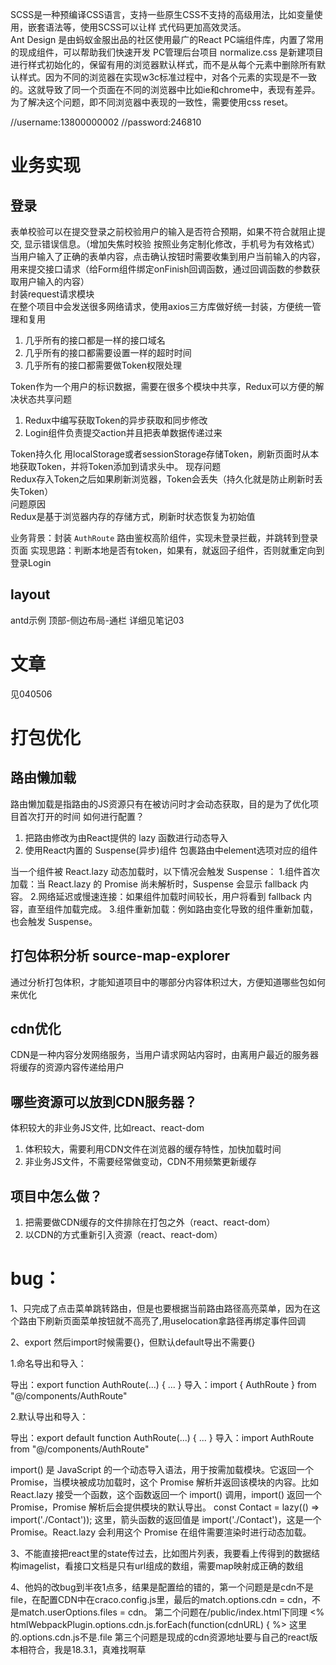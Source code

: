 SCSS是一种预编译CSS语言，支持一些原生CSS不支持的高级用法，比如变量使用，嵌套语法等，使用SCSS可以让样
式代码更加高效灵活。  
Ant Design 是由蚂蚁金服出品的社区使用最广的React PC端组件库，内置了常用的现成组件，可以帮助我们快速开发
PC管理后台项目
normalize.css 是新建项目进行样式初始化的，保留有用的浏览器默认样式，而不是从每个元素中删除所有默认样式。因为不同的浏览器在实现w3c标准过程中，对各个元素的实现是不一致的。这就导致了同一个页面在不同的浏览器中比如ie和chrome中，表现有差异。为了解决这个问题，即不同浏览器中表现的一致性，需要使用css reset。

//username:13800000002
//password:246810

#  业务实现
## 登录
表单校验可以在提交登录之前校验用户的输入是否符合预期，如果不符合就阻止提交, 显示错误信息。（增加失焦时校验
按照业务定制化修改，手机号为有效格式）
当用户输入了正确的表单内容，点击确认按钮时需要收集到用户当前输入的内容，用来提交接口请求（给Form组件绑定onFinish回调函数，通过回调函数的参数获取用户输入的内容）  
封装request请求模块  
在整个项目中会发送很多网络请求，使用axios三方库做好统一封装，方便统一管理和复用
1. 几乎所有的接口都是一样的接口域名
2. 几乎所有的接口都需要设置一样的超时时间
3. 几乎所有的接口都需要做Token权限处理

Token作为一个用户的标识数据，需要在很多个模块中共享，Redux可以方便的解决状态共享问题

1. Redux中编写获取Token的异步获取和同步修改
2. Login组件负责提交action并且把表单数据传递过来


Token持久化  用localStorage或者sessionStorage存储Token，刷新页面时从本地获取Token，并将Token添加到请求头中。
现存问题  
Redux存入Token之后如果刷新浏览器，Token会丢失（持久化就是防止刷新时丢失Token）  
问题原因  
Redux是基于浏览器内存的存储方式，刷新时状态恢复为初始值  

业务背景：封装 `AuthRoute` 路由鉴权高阶组件，实现未登录拦截，并跳转到登录页面
实现思路：判断本地是否有token，如果有，就返回子组件，否则就重定向到登录Login

## layout
antd示例 顶部-侧边布局-通栏
详细见笔记03

# 文章
见040506

# 打包优化
## 路由懒加载
路由懒加载是指路由的JS资源只有在被访问时才会动态获取，目的是为了优化项目首次打开的时间
如何进行配置？
1. 把路由修改为由React提供的 lazy 函数进行动态导入
2. 使用React内置的 Suspense(异步)组件 包裹路由中element选项对应的组件

当一个组件被 React.lazy 动态加载时，以下情况会触发 Suspense：
1.组件首次加载：当 React.lazy 的 Promise 尚未解析时，Suspense 会显示 fallback 内容。
2.网络延迟或慢速连接：如果组件加载时间较长，用户将看到 fallback 内容，直至组件加载完成。
3.组件重新加载：例如路由变化导致的组件重新加载，也会触发 Suspense。

## 打包体积分析 source-map-explorer
通过分析打包体积，才能知道项目中的哪部分内容体积过大，方便知道哪些包如何来优化

## cdn优化
CDN是一种内容分发网络服务，当用户请求网站内容时，由离用户最近的服务器将缓存的资源内容传递给用户

## 哪些资源可以放到CDN服务器？
体积较大的非业务JS文件, 比如react、react-dom
1. 体积较大，需要利用CDN文件在浏览器的缓存特性，加快加载时间
2. 非业务JS文件，不需要经常做变动，CDN不用频繁更新缓存

## 项目中怎么做？
1. 把需要做CDN缓存的文件排除在打包之外（react、react-dom）
2. 以CDN的方式重新引入资源（react、react-dom）

# bug：
1、只完成了点击菜单跳转路由，但是也要根据当前路由路径高亮菜单，因为在这个路由下刷新页面菜单按钮就不高亮了,用uselocation拿路径再绑定事件回调

2、export 然后import时候需要{}，但默认default导出不需要{}

1.命名导出和导入：

导出：export function AuthRoute(...) { ... }
导入：import { AuthRoute } from "@/components/AuthRoute"

2.默认导出和导入：

导出：export default function AuthRoute(...) { ... }
导入：import AuthRoute from "@/components/AuthRoute"

import() 是 JavaScript 的一个动态导入语法，用于按需加载模块。它返回一个 Promise，当模块被成功加载时，这个 Promise 解析并返回该模块的内容。比如React.lazy 接受一个函数，这个函数返回一个 import() 调用，import() 返回一个 Promise，Promise 解析后会提供模块的默认导出。
const Contact = lazy(() => import('./Contact'));
这里，箭头函数的返回值是 import('./Contact')，这是一个 Promise。React.lazy 会利用这个 Promise 在组件需要渲染时进行动态加载。

3、不能直接把react里的state传过去，比如图片列表，我要看上传得到的数据结构imagelist，看接口文档是只有url组成的数组，需要map映射成正确的数组

4、他妈的改bug到半夜1点多，结果是配置给的错的，第一个问题是是cdn不是file，在配置CDN中在craco.config.js里，最后的match.options.cdn = cdn，不是match.userOptions.files = cdn。
第二个问题在/public/index.html下同理
<% htmlWebpackPlugin.options.cdn.js.forEach(function(cdnURL) { %>
这里的.options.cdn.js不是.file
第三个问题是现成的cdn资源地址要与自己的react版本相符合，我是18.3.1，真难找啊草